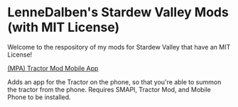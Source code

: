 # LenneDalben's Stardew Valley Mods (with MIT License)
Welcome to the respository of my mods for Stardew Valley that have an MIT License!

<a href="https://github.com/LenneDalben/StardewValleyModsMIT/tree/main/%5BMPA%5D%20Tractor%20Mod#mpa-tractor-mod">(MPA) Tractor Mod Mobile App</a>

Adds an app for the Tractor on the phone, so that you're able to summon the tractor from the phone. Requires SMAPI, Tractor Mod, and Mobile Phone to be installed.
